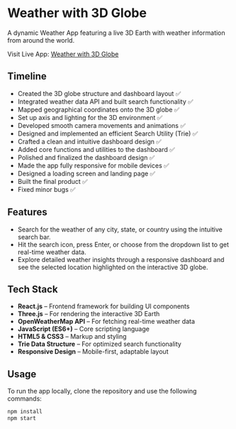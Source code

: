 # Weather with 3D Globe

A dynamic Weather App featuring a live 3D Earth with weather information from around the world.

Visit Live App: [Weather with 3D Globe](subhasmitas02-weather-globe.vercel.app)

## Timeline

- Created the 3D globe structure and dashboard layout ✅  
- Integrated weather data API and built search functionality ✅  
- Mapped geographical coordinates onto the 3D globe ✅  
- Set up axis and lighting for the 3D environment ✅  
- Developed smooth camera movements and animations ✅  
- Designed and implemented an efficient Search Utility (Trie) ✅  
- Crafted a clean and intuitive dashboard design ✅  
- Added core functions and utilities to the dashboard ✅  
- Polished and finalized the dashboard design ✅  
- Made the app fully responsive for mobile devices ✅  
- Designed a loading screen and landing page ✅  
- Built the final product ✅   
- Fixed minor bugs ✅ 


## Features

- Search for the weather of any city, state, or country using the intuitive search bar.
- Hit the search icon, press Enter, or choose from the dropdown list to get real-time weather data.
- Explore detailed weather insights through a responsive dashboard and see the selected location highlighted on the interactive 3D globe.

## Tech Stack 

- **React.js** – Frontend framework for building UI components  
- **Three.js** – For rendering the interactive 3D Earth  
- **OpenWeatherMap API** – For fetching real-time weather data  
- **JavaScript (ES6+)** – Core scripting language  
- **HTML5 & CSS3** – Markup and styling  
- **Trie Data Structure** – For optimized search functionality  
- **Responsive Design** – Mobile-first, adaptable layout

## Usage

To run the app locally, clone the repository and use the following commands:

```bash
npm install
npm start
